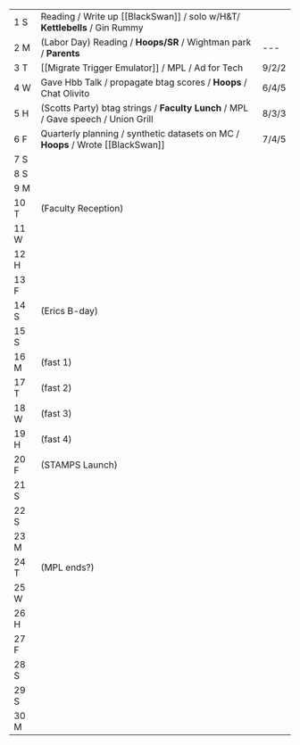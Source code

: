 |      |                                                                                   |       |
| ---- | --------------------------------------------------------------------------------- | ----- |
| 1  S | Reading / Write up [[BlackSwan]] / solo w/H&T/ **Kettlebells** / Gin Rummy        |       |
| 2  M | (Labor Day) Reading / **Hoops/SR** / Wightman park / **Parents**                  | ---   |
| 3  T | [[Migrate Trigger Emulator]] /  MPL / Ad for Tech                                 | 9/2/2 |
| 4  W | Gave Hbb Talk / propagate btag scores / **Hoops** / Chat Olivito                  | 6/4/5 |
| 5  H | (Scotts Party) btag strings / **Faculty Lunch** / MPL / Gave speech / Union Grill | 8/3/3 |
| 6  F | Quarterly planning / synthetic datasets on MC / **Hoops** / Wrote [[BlackSwan]]   | 7/4/5 |
| 7  S |                                                                                   |       |
| 8  S |                                                                                   |       |
| 9  M |                                                                                   |       |
| 10 T | (Faculty Reception)                                                               |       |
| 11 W |                                                                                   |       |
| 12 H |                                                                                   |       |
| 13 F |                                                                                   |       |
| 14 S | (Erics B-day)                                                                     |       |
| 15 S |                                                                                   |       |
| 16 M | (fast 1)                                                                          |       |
| 17 T | (fast 2)                                                                          |       |
| 18 W | (fast 3)                                                                          |       |
| 19 H | (fast 4)                                                                          |       |
| 20 F | (STAMPS Launch)                                                                   |       |
| 21 S |                                                                                   |       |
| 22 S |                                                                                   |       |
| 23 M |                                                                                   |       |
| 24 T | (MPL ends?)                                                                       |       |
| 25 W |                                                                                   |       |
| 26 H |                                                                                   |       |
| 27 F |                                                                                   |       |
| 28 S |                                                                                   |       |
| 29 S |                                                                                   |       |
| 30 M |                                                                                   |       |
